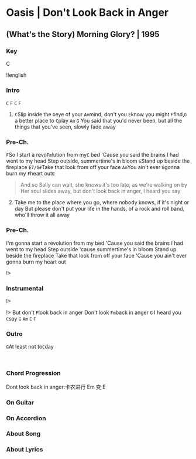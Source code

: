 # Oasis | Don't Look Back in Anger
## (What's the Story) Morning Glory? | 1995

### Key
C
&nbsp;

!!english


### Intro

`C` `F` `C` `F`


1. `C`Slip inside the `G`eye of your `Am`mind, don't you `E`know you might `F`find,`G` a better place to `C`play `Am` `G`
You said that you'd never been, but all the things that you've seen, slowly fade away

### Pre-Ch.
`F`So I start a revo`Fm`lution from my`C` bed
'Cause you said the brains I had went to my head
Step outside, summertime's in bloom
`G`Stand up beside the fireplace
`E7/G#`Take that look from off your face
`Am`You ain't ever `G`gonna burn my `F`heart out`G`


> And so Sally can wait, she knows it's too late, as we're walking on by
> Her soul slides away, but don't look back in anger, I heard you say

2. Take me to the place where you go, where nobody knows, if it's night or day
But please don't put your life in the hands, of a rock and roll band, who'll throw it all away

### Pre-Ch.
I'm gonna start a revolution from my bed
'Cause you said the brains I had went to my head
Step outside 'cause summertime's in bloom
Stand up beside the fireplace
Take that look from off your face
'Cause you ain't ever gonna burn my heart out

!>

### Instrumental


!>

!>
But don't `F`look back in anger
Don't look `Fm`back in anger `G`
I heard you `C`say `G` `Am` `E` `F`

### Outro
`G`At least not to`C`day




&nbsp;&nbsp;

### Chord Progression
Dont look back in anger:卡农进行 Em 变 E

### On Guitar


### On Accordion


### About Song


### About Lyrics

